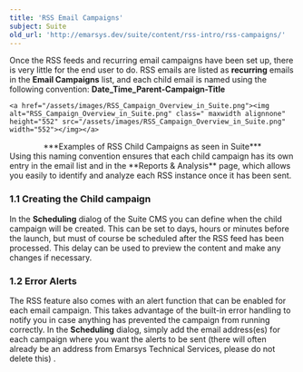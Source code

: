 ```yaml
---
title: 'RSS Email Campaigns'
subject: Suite
old_url: 'http://emarsys.dev/suite/content/rss-intro/rss-campaigns/'
---
```


Once the RSS feeds and recurring email campaigns have been set up, there is very little for the end user to do. RSS emails are listed as **recurring** emails in the **Email Campaigns** list, and each child email is named using the following convention: **Date_Time_Parent-Campaign-Title**


    <a href="/assets/images/RSS_Campaign_Overview_in_Suite.png"><img alt="RSS_Campaign_Overview_in_Suite.png" class=" maxwidth alignnone" height="552" src="/assets/images/RSS_Campaign_Overview_in_Suite.png" width="552"></img></a>

<div style="text-align: center;">***Examples of RSS Child Campaigns as seen in Suite***</div> Using this naming convention ensures that each child campaign has its own entry in the email list and in the **Reports & Analysis** page, which allows you easily to identify and analyze each RSS instance once it has been sent.

### 1.1 Creating the Child campaign

 In the **Scheduling** dialog of the Suite CMS you can define when the child campaign will be created. This can be set to days, hours or minutes before the launch, but must of course be scheduled after the RSS feed has been processed. This delay can be used to preview the content and make any changes if necessary.

### 1.2 Error Alerts

 The RSS feature also comes with an alert function that can be enabled for each email campaign. This takes advantage of the built-in error handling to notify you in case anything has prevented the campaign from running correctly. In the **Scheduling** dialog, simply add the email address(es) for each campaign where you want the alerts to be sent (there will often already be an address from Emarsys Technical Services, please do not delete this) .